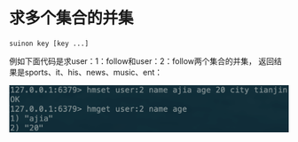 # 求多个集合的并集

```text
suinon key [key ...]
```

例如下面代码是求user：1：follow和user：2：follow两个集合的并集， 返回结果是sports、it、his、news、music、ent：

![](../../.gitbook/assets/image%20%2863%29.png)

